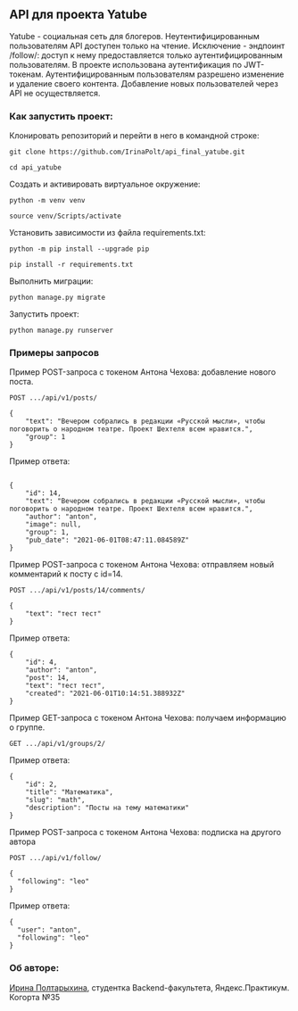 ## API для проекта Yatube
 

Yatube - социальная сеть для блогеров. 
Неутентифицированным пользователям API доступен только на чтение. Исключение - эндпоинт /follow/: доступ к нему предоставляется только аутентифицированным пользователям.
В проекте использована аутентификация по JWT-токенам.
Аутентифицированным пользователям разрешено изменение и удаление своего контента.
Добавление новых пользователей через API не осуществляется.

 
### Как запустить проект: 
 

Клонировать репозиторий и перейти в него в командной строке: 

``` 
git clone https://github.com/IrinaPolt/api_final_yatube.git

``` 

``` 
cd api_yatube 
``` 

Cоздать и активировать виртуальное окружение: 
 
``` 
python -m venv venv 
``` 

``` 
source venv/Scripts/activate 
``` 

Установить зависимости из файла requirements.txt: 

``` 
python -m pip install --upgrade pip 

``` 
``` 
pip install -r requirements.txt 
``` 
 
Выполнить миграции: 

``` 
python manage.py migrate 
``` 

Запустить проект: 

``` 
python manage.py runserver 
``` 


### Примеры запросов 
 

Пример POST-запроса с токеном Антона Чехова: добавление нового поста. 


``` 
POST .../api/v1/posts/ 
``` 

``` 
{ 
    "text": "Вечером собрались в редакции «Русской мысли», чтобы поговорить о народном театре. Проект Шехтеля всем нравится.", 
    "group": 1 
}  
``` 

Пример ответа: 
```

{ 
    "id": 14, 
    "text": "Вечером собрались в редакции «Русской мысли», чтобы поговорить о народном театре. Проект Шехтеля всем нравится.", 
    "author": "anton", 
    "image": null, 
    "group": 1, 
    "pub_date": "2021-06-01T08:47:11.084589Z" 
} 
``` 
 

Пример POST-запроса с токеном Антона Чехова: отправляем новый комментарий к посту с id=14. 
 
``` 
POST .../api/v1/posts/14/comments/ 
``` 

``` 
{ 
    "text": "тест тест" 
}  
``` 

Пример ответа: 


``` 
{ 
    "id": 4, 
    "author": "anton", 
    "post": 14, 
    "text": "тест тест", 
    "created": "2021-06-01T10:14:51.388932Z" 
} 
``` 

Пример GET-запроса с токеном Антона Чехова: получаем информацию о группе. 

``` 
GET .../api/v1/groups/2/ 
``` 

Пример ответа: 

``` 
{ 
    "id": 2, 
    "title": "Математика", 
    "slug": "math", 
    "description": "Посты на тему математики" 
} 

``` 
Пример POST-запроса с токеном Антона Чехова: подписка на другого автора 

``` 
POST .../api/v1/follow/ 
``` 

``` 
{
  "following": "leo"
}
``` 

Пример ответа: 
```
{
  "user": "anton",
  "following": "leo"
}
``` 

### Об авторе: 

[Ирина Полтарыхина](https://github.com/IrinaPolt), студентка Backend-факультета, Яндекс.Практикум. Когорта №35 
